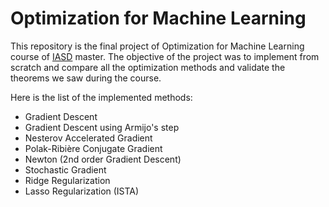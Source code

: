 # Optimization for Machine Learning
This repository is the final project of Optimization for Machine Learning course of [IASD](https://www.lamsade.dauphine.fr/wp/iasd/) master. The objective of the project was to implement from scratch and compare all the optimization methods and validate the theorems we saw during the course. 

Here is the list of the implemented methods: 
- Gradient Descent
- Gradient Descent using Armijo's step
- Nesterov Accelerated Gradient
- Polak-Ribière Conjugate Gradient
- Newton (2nd order Gradient Descent)
- Stochastic Gradient
- Ridge Regularization
- Lasso Regularization (ISTA)
